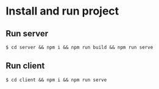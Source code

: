 # Install and run project

## Run server

`$ cd server && npm i && npm run build && npm run serve`

## Run client

`$ cd client && npm i && npm run serve`